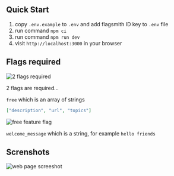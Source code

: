 ## Quick Start

1. copy `.env.example` to `.env` and add flagsmith ID key to `.env` file
1. run command `npm ci`
1. run command `npm run dev`
1. visit `http://localhost:3000` in your browser

## Flags required

![2 flags required](https://github.com/eddiejaoude/flagsmith-nextjs-demo/assets/624760/e8a4a524-e519-40f1-994f-a1c75ebd7707)

2 flags are required...

`free` which is an array of strings

```json
["description", "url", "topics"]
```

![free feature flag](https://github.com/eddiejaoude/flagsmith-nextjs-demo/assets/624760/47e47e78-3353-490a-9c57-e205ee505304)

`welcome_message` which is a string, for example `hello friends`

## Screnshots

![web page screeshot](https://github.com/eddiejaoude/flagsmith-nextjs-demo/assets/624760/bffef888-cc1c-48f0-bc6a-02a8ac45154e)
